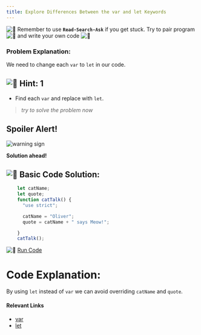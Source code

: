 ```yaml
---
title: Explore Differences Between the var and let Keywords
---
```

![:triangular_flag_on_post:](https://forum.freecodecamp.com/images/emoji/emoji_one/triangular_flag_on_post.png?v=3 ":triangular_flag_on_post:") Remember to use **`Read-Search-Ask`** if you get stuck. Try to pair program ![:busts_in_silhouette:](https://forum.freecodecamp.com/images/emoji/emoji_one/busts_in_silhouette.png?v=3 ":busts_in_silhouette:") and write your own code ![:pencil:](https://forum.freecodecamp.com/images/emoji/emoji_one/pencil.png?v=3 ":pencil:")

### Problem Explanation:

We need to change each `var` to `let` in our code.

## ![:speech_balloon:](https://forum.freecodecamp.com/images/emoji/emoji_one/speech_balloon.png?v=3 ":speech_balloon:") Hint: 1

*   Find each `var` and replace with `let`.

> _try to solve the problem now_

## Spoiler Alert!

![warning sign](//discourse-user-assets.s3.amazonaws.com/original/2X/2/2d6c412a50797771301e7ceabd554cef4edcd74d.gif)

**Solution ahead!**

## ![:beginner:](https://forum.freecodecamp.com/images/emoji/emoji_one/beginner.png?v=3 ":beginner:") Basic Code Solution:
```javascript
    let catName;
    let quote;
    function catTalk() {
      "use strict";

      catName = "Oliver";
      quote = catName + " says Meow!";

    }
    catTalk();
```
![:rocket:](https://forum.freecodecamp.com/images/emoji/emoji_one/rocket.png?v=3 ":rocket:") <a href='https://codepen.io/dylantyates/pen/eKqoGY' target='_blank' rel='nofollow'>Run Code</a>

# Code Explanation:

By using `let` instead of `var` we can avoid overriding `catName` and `quote`.

#### Relevant Links

*   <a href='https://developer.mozilla.org/en-US/docs/Web/JavaScript/Reference/Statements/var' target='_blank' rel='nofollow'>var</a>
*   <a href='https://developer.mozilla.org/en-US/docs/Web/JavaScript/Reference/Statements/let' target='_blank' rel='nofollow'>let</a>


<!--stackedit_data:
eyJoaXN0b3J5IjpbLTE5NzU0MzU5OTMsLTE1MzExMDgzMjksLT
ExMTg5Nzk4NTIsMTQ2NjcwMTU3NCwxMjIxNTg5NjYsMTI3MjA0
MTAyNCwxMzA2OTE4MzQ1LDYwNjczNzc1Myw4NTgxMzgwMCwxMD
ExODgxMTk1LDEwNjU4NzMwOTcsNDYzMzIwMjY4LDE5MTI1MzU0
NDMsLTU5Mzg3MjA1MiwtNjM5NTM1OTIwLDU3ODI1MDAwMCwtMz
YxNTEzMjE4LC0xNjI5NTYxMDU5LC0xNjM1NzA3NTMxLC01MTcy
MjM2MzVdfQ==
-->